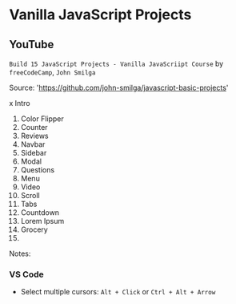 # Vanilla JavaScript Projects


## YouTube

`Build 15 JavaScript Projects - Vanilla JavaScriipt Course` by `freeCodeCamp`, `John Smilga`

Source: 'https://github.com/john-smilga/javascript-basic-projects'

x Intro
01. Color Flipper
02. Counter
03. Reviews
04. Navbar
05. Sidebar
06. Modal
07. Questions
08. Menu
09. Video
10. Scroll
11. Tabs
12. Countdown
13. Lorem Ipsum
14. Grocery
15.

Notes:

### VS Code
* Select multiple cursors: `Alt + Click` or `Ctrl + Alt + Arrow`